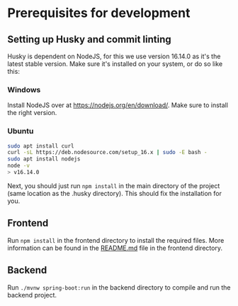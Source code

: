 # Prerequisites for development

## Setting up Husky and commit linting

Husky is dependent on NodeJS, for this we use version 16.14.0 as it's the latest stable version. Make sure it's installed on your system, or do so like this:

### Windows
Install NodeJS over at https://nodejs.org/en/download/. Make sure to install the right version.

### Ubuntu
```bash
sudo apt install curl
curl -sL https://deb.nodesource.com/setup_16.x | sudo -E bash -
sudo apt install nodejs
node -v
> v16.14.0
```

Next, you should just run `npm install` in the main directory of the project (same location as the .husky directory). This should fix the installation for you.


## Frontend
Run `npm install` in the frontend directory to install the required files. More information can be found in the [README.md](https://github.com/SELab-2/OSOC-1/blob/frontend-setup/frontend/README.md) file in the frontend directory.

## Backend
Run `./mvnw spring-boot:run` in the backend directory to compile and run the backend project.
